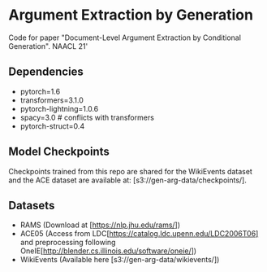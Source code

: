 # Argument Extraction by Generation

Code for paper "Document-Level Argument Extraction by Conditional Generation". NAACL 21'


## Dependencies 
- pytorch=1.6 
- transformers=3.1.0
- pytorch-lightning=1.0.6
- spacy=3.0 # conflicts with transformers
- pytorch-struct=0.4 


## Model Checkpoints 
Checkpoints trained from this repo are shared for the WikiEvents dataset and the ACE dataset are available at: [s3://gen-arg-data/checkpoints/].


## Datasets
- RAMS (Download at [https://nlp.jhu.edu/rams/])
- ACE05 (Access from LDC[https://catalog.ldc.upenn.edu/LDC2006T06] and preprocessing following OneIE[http://blender.cs.illinois.edu/software/oneie/])
- WikiEvents (Available here [s3://gen-arg-data/wikievents/])
